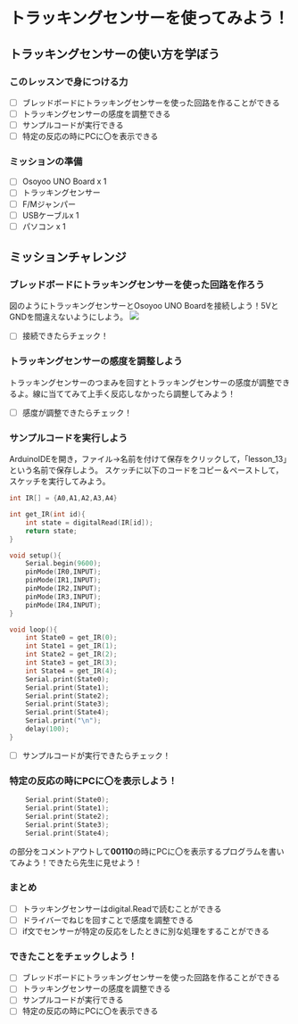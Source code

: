 # トラッキングセンサーを使ってみよう！

## トラッキングセンサーの使い方を学ぼう

### このレッスンで身につける力

- [ ] ブレッドボードにトラッキングセンサーを使った回路を作ることができる
- [ ] トラッキングセンサーの感度を調整できる
- [ ] サンプルコードが実行できる
- [ ] 特定の反応の時にPCに〇を表示できる

### ミッションの準備
- [ ] Osoyoo UNO Board x 1
- [ ] トラッキングセンサー
- [ ] F/Mジャンパー
- [ ] USBケーブルx 1
- [ ] パソコン x 1

## ミッションチャレンジ
### ブレッドボードにトラッキングセンサーを使った回路を作ろう
図のようにトラッキングセンサーとOsoyoo UNO Boardを接続しよう！5VとGNDを間違えないようにしよう。
<image src="image/Arduino-5-tracking.jpg" >

- [ ] 接続できたらチェック！

### トラッキングセンサーの感度を調整しよう
トラッキングセンサーのつまみを回すとトラッキングセンサーの感度が調整できるよ。線に当ててみて上手く反応しなかったら調整してみよう！

- [ ] 感度が調整できたらチェック！

### サンプルコードを実行しよう
ArduinoIDEを開き，ファイル→名前を付けて保存をクリックして，「lesson_13」という名前で保存しよう。
スケッチに以下のコードをコピー＆ペーストして，スケッチを実行してみよう。
``` C++
int IR[] = {A0,A1,A2,A3,A4}

int get_IR(int id){
    int state = digitalRead(IR[id]);
    return state;
}

void setup(){
    Serial.begin(9600);
    pinMode(IR0,INPUT);
    pinMode(IR1,INPUT);
    pinMode(IR2,INPUT);
    pinMode(IR3,INPUT);
    pinMode(IR4,INPUT);
}

void loop(){
    int State0 = get_IR(0);
    int State1 = get_IR(1);
    int State2 = get_IR(2);
    int State3 = get_IR(3);
    int State4 = get_IR(4);
    Serial.print(State0);
    Serial.print(State1);
    Serial.print(State2);
    Serial.print(State3);
    Serial.print(State4);
    Serial.print("\n");
    delay(100);
}
```
- [ ] サンプルコードが実行できたらチェック！

### 特定の反応の時にPCに〇を表示しよう！
``` C++
    Serial.print(State0);
    Serial.print(State1);
    Serial.print(State2);
    Serial.print(State3);
    Serial.print(State4);
```
の部分をコメントアウトして**00110**の時にPCに〇を表示するプログラムを書いてみよう！できたら先生に見せよう！

### まとめ
- [ ] トラッキングセンサーはdigital.Readで読むことができる
- [ ] ドライバーでねじを回すことで感度を調整できる
- [ ] if文でセンサーが特定の反応をしたときに別な処理をすることができる

### できたことをチェックしよう！
- [ ] ブレッドボードにトラッキングセンサーを使った回路を作ることができる
- [ ] トラッキングセンサーの感度を調整できる
- [ ] サンプルコードが実行できる
- [ ] 特定の反応の時にPCに〇を表示できる